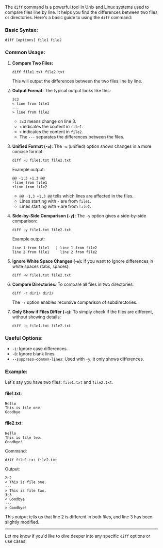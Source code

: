 The `diff` command is a powerful tool in Unix and Linux systems used to compare files line by line. It helps you find the differences between two files or directories. Here's a basic guide to using the `diff` command:

### Basic Syntax:
```
diff [options] file1 file2
```

### Common Usage:

1. **Compare Two Files:**
   ```
   diff file1.txt file2.txt
   ```
   This will output the differences between the two files line by line.

2. **Output Format:**
   The typical output looks like this:
   ```
   3c3
   < line from file1
   ---
   > line from file2
   ```
   - `3c3` means change on line 3.
   - `<` indicates the content in `file1`.
   - `>` indicates the content in `file2`.
   - The `---` separates the differences between the files.

3. **Unified Format (`-u`):**
   The `-u` (unified) option shows changes in a more concise format:
   ```
   diff -u file1.txt file2.txt
   ```
   Example output:
   ```
   @@ -1,3 +1,3 @@
   -line from file1
   +line from file2
   ```
   - `@@ -1,3 +1,3 @@` tells which lines are affected in the files.
   - Lines starting with `-` are from `file1`.
   - Lines starting with `+` are from `file2`.

4. **Side-by-Side Comparison (`-y`):**
   The `-y` option gives a side-by-side comparison:
   ```
   diff -y file1.txt file2.txt
   ```
   Example output:
   ```
   line 1 from file1   | line 1 from file2
   line 2 from file1     line 2 from file2
   ```

5. **Ignore White Space Changes (`-w`):**
   If you want to ignore differences in white spaces (tabs, spaces):
   ```
   diff -w file1.txt file2.txt
   ```

6. **Compare Directories:**
   To compare all files in two directories:
   ```
   diff -r dir1/ dir2/
   ```
   The `-r` option enables recursive comparison of subdirectories.

7. **Only Show if Files Differ (`-q`):**
   To simply check if the files are different, without showing details:
   ```
   diff -q file1.txt file2.txt
   ```

### Useful Options:

- `-i`: Ignore case differences.
- `-B`: Ignore blank lines.
- `--suppress-common-lines`: Used with `-y`, it only shows differences.

### Example:
Let's say you have two files: `file1.txt` and `file2.txt`.

#### file1.txt:
```
Hello
This is file one.
Goodbye
```

#### file2.txt:
```
Hello
This is file two.
Goodbye!
```

Command:
```
diff file1.txt file2.txt
```

Output:
```
2c2
< This is file one.
---
> This is file two.
3c3
< Goodbye
---
> Goodbye!
```

This output tells us that line 2 is different in both files, and line 3 has been slightly modified.

---

Let me know if you'd like to dive deeper into any specific `diff` options or use cases!